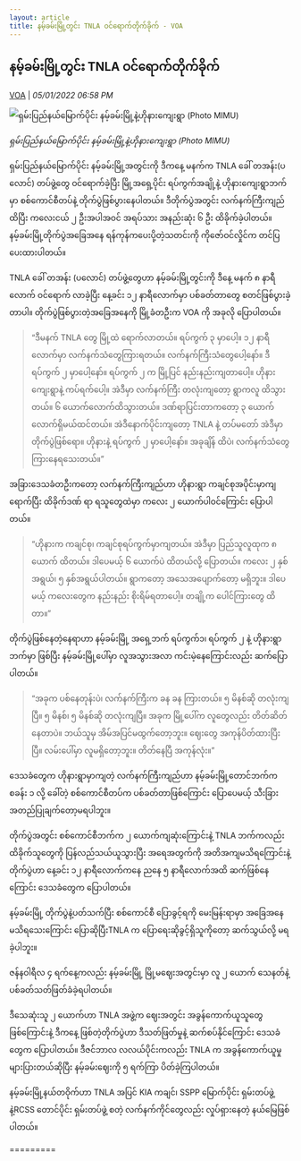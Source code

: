 ```yaml
---
layout: article
title: နမ့်ခမ်းမြို့တွင်း TNLA ဝင်ရောက်တိုက်ခိုက် - VOA
---
```


## နမ့်ခမ်းမြို့တွင်း TNLA ဝင်ရောက်တိုက်ခိုက်

[VOA](https://burmese.voanews.com/a/tnla-military-coup-fighting-namkham-northern-shan-state-voa-burmese-/6383533.html) | _05/01/2022 06:58 PM_
        
![ရှမ်းပြည်နယ်မြောက်ပိုင်း နမ့်ခမ်းမြို့နဲ့ဟိုနားကျေးရွာ (Photo MIMU)](https://gdb.voanews.com/20A6008E-F084-4802-B56F-14E195597842_cx1_cy22_cw95_w1080_h608_s.jpg)

_ရှမ်းပြည်နယ်မြောက်ပိုင်း နမ့်ခမ်းမြို့နဲ့ဟိုနားကျေးရွာ (Photo MIMU)_

ရှမ်းပြည်နယ်မြောက်ပိုင်း နမ့်ခမ်းမြို့အတွင်းကို ဒီကနေ့ မနက်က TNLA ခေါ် တအန်း(ပလောင်) တပ်ဖွဲ့တွေ ဝင်ရောက်ခဲ့ပြီး မြို့အရှေ့ပိုင်း ရပ်ကွက်အချို့နဲ့ ဟိုနားကျေးရွာဘက်မှာ စစ်ကောင်စီတပ်နဲ့ တိုက်ပွဲဖြစ်ပွားနေပါတယ်။ ဒီတိုက်ပွဲအတွင်း လက်နက်ကြီးကျည်ထိပြီး ကလေးငယ် ၂ ဦးအပါအဝင် အရပ်သား အနည်းဆုံး ၆ ဦး ထိခိုက်ခဲ့ပါတယ်။ နမ့်ခမ်းမြို့တိုက်ပွဲအခြေအနေ ရန်ကုန်ကပေးပို့တဲ့သတင်းကို ကိုဇော်ဝင်လှိုင်က တင်ပြပေးထားပါတယ်။

TNLA ခေါ် တအန်း (ပလောင်) တပ်ဖွဲ့တွေဟာ နမ့်ခမ်းမြို့တွင်းကို ဒီနေ့ မနက် ၈ နာရီလောက် ဝင်ရောက် လာခဲ့ပြီး နေ့ခင်း ၁၂ နာရီလောက်မှာ ပစ်ခတ်တာတွေ စတင်ဖြစ်ပွားခဲ့တာပါ။ တိုက်ပွဲဖြစ်ပွားတဲ့အခြေအနေကို မြို့ခံတဦးက VOA ကို အခုလို ပြောပါတယ်။

> “ဒီမနက် TNLA တွေ မြို့ထဲ ရောက်လာတယ်။ ရပ်ကွက် ၃ မှာပေါ့။ ၁၂ နာရီလောက်မှာ လက်နက်သံတွေကြားရတယ်။ လက်နက်ကြီးသံတွေပေါ့နော်။ ဒီ ရပ်ကွက် ၂ မှာပေါ့နော်။ ရပ်ကွက် ၂ က မြို့ပြင် နည်းနည်းကျတာပေါ့။ ဟိုနားကျေးရွာနဲ့ ကပ်ရက်ပေါ့။ အဲဒီမှာ လက်နက်ကြီး တလုံးကျတော့ ရွာကလူ ထိသွားတယ်။ ၆ ယောက်လောက်ထိသွားတယ်။ ဒဏ်ရာပြင်းတာကတော့ ၃ ယောက်လောက်ရှိမယ်ထင်တယ်။ အဲဒီနောက်ပိုင်းကျတော့ TNLA နဲ့ တပ်မတော် အဲဒီမှာ တိုက်ပွဲဖြစ်ရော။ ဟိုနားနဲ့ ရပ်ကွက် ၂ မှာပေါ့နော်။ အခုချိန် ထိပဲ၊ လက်နက်သံတွေ ကြားနေရသေးတယ်။”

အခြားဒေသခံတဦးကတော့ လက်နက်ကြီးကျည်ဟာ ဟိုနားရွာ ကချင်စုအပိုင်းမှာကျရောက်ပြီး ထိခိုက်ဒဏ် ရာ ရသူတွေထဲမှာ ကလေး ၂ ယောက်ပါဝင်ကြောင်း ပြောပါတယ်။

> “ဟိုနားက ကချင်စု၊ ကချင်စုရပ်ကွက်မှာကျတယ်။ အဲဒီမှာ ပြည်သူလူထုက ၈ ယောက် ထိတယ်။ ဒါပေမယ့် ၆ ယောက်ပဲ ထိတယ်လို့ ပြောတယ်။ ကလေး ၂ နှစ်အရွယ်၊ ၅ နှစ်အရွယ်ပါတယ်။ ရွာကတော့ အသေအပျောက်တော့ မရှိဘူး။ ဒါပေမယ့် ကလေးတွေက နည်းနည်း စိုးရိမ်ရတာပေါ့။ တချို့က ပေါင်ကြားတွေ ထိတာ။”

တိုက်ပွဲဖြစ်နေတဲ့နေရာဟာ နမ့်ခမ်းမြို့ အရှေ့ဘက် ရပ်ကွက်၁၊ ရပ်ကွက် ၂ နဲ့ ဟိုနားရွာဘက်မှာ ဖြစ်ပြီး နမ့်ခမ်းမြို့ပေါ်မှာ လူအသွားအလာ ကင်းမဲ့နေကြောင်းလည်း ဆက်ပြောပါတယ်။

> “အခုက ပစ်နေတုန်းပဲ၊ လက်နက်ကြီးက ခန ခန ကြားတယ်။ ၅ မိနစ်ဆို တလုံးကျပြီ။ ၅ မိနစ်၊ ၅ မိနစ်ဆို တလုံးကျပြီ။ အခုက မြို့ပေါ်က လူတွေလည်း တိတ်ဆိတ်နေတာပဲ။ ဘယ်သူမှ အိမ်အပြင်မထွက်တော့ဘူး။ ဈေးတွေ အကုန်ပိတ်ထားပြီးပြီ။ လမ်းပေါ်မှာ လူမရှိတော့ဘူး။ တိတ်နေပြီ အကုန်လုံး။”

ဒေသခံတွေက ဟိုနားရွာမှာကျတဲ့ လက်နက်ကြီးကျည်ဟာ နမ့်ခမ်းမြို့တောင်ဘက်က စခန်း ၁ လို့ ခေါ်တဲ့ စစ်ကောင်စီတပ်က ပစ်ခတ်တာဖြစ်ကြောင်း ပြောပေမယ့် သီးခြား အတည်ပြုချက်တော့မရပါဘူး။

တိုက်ပွဲအတွင်း စစ်ကောင်စီဘက်က ၂ ယောက်ကျဆုံးကြောင်းနဲ့ TNLA ဘက်ကလည်း ထိခိုက်သူတွေကို ပြန်လည်သယ်ယူသွားပြီး အရေအတွက်ကို အတိအကျမသိရကြောင်းနဲ့ တိုက်ပွဲဟာ နေ့ခင်း ၁၂ နာရီလောက်ကနေ ညနေ ၅ နာရီလောက်အထိ ဆက်ဖြစ်နေကြောင်း ဒေသခံတွေက ပြောပါတယ်။

နမ့်ခမ်းမြို့ တိုက်ပွဲနဲ့ပတ်သက်ပြီး စစ်ကောင်စီ ပြောခွင့်ရကို မေးမြန်းရာမှာ အခြေအနေ မသိရသေးကြောင်း ပြောဆိုပြီးTNLA က ပြောရေးဆိုခွင့်ရှိသူကိုတော့ ဆက်သွယ်လို့ မရခဲ့ပါဘူး။

ဇန်နဝါရီလ ၄ ရက်နေ့ကလည်း နမ့်ခမ်းမြို့ မြို့မဈေးအတွင်းမှာ လူ ၂ ယောက် သေနတ်နဲ့ ပစ်ခတ်သတ်ဖြတ်ခံခဲ့ရပါတယ်။

ဒီသေဆုံးသူ ၂ ယောက်ဟာ TNLA အဖွဲ့က ဈေးအတွင်း အခွန်ကောက်ယူသူတွေဖြစ်ကြောင်းနဲ့ ဒီကနေ့ ဖြစ်တဲ့တိုက်ပွဲဟာ ဒီသတ်ဖြတ်မှုနဲ့ ဆက်စပ်နိုင်ကြောင်း ဒေသခံတွေက ပြောပါတယ်။ ဒီဇင်ဘာလ လလယ်ပိုင်းကလည်း TNLA က အခွန်ကောက်ယူမှု များပြားတယ်ဆိုပြီး နမ့်ခမ်းဈေးကို ၅ ရက်ကြာ ပိတ်ခဲ့ကြပါတယ်။

နမ့်ခမ်းမြို့နယ်တဝိုက်ဟာ TNLA အပြင် KIA ကချင်၊ SSPP မြောက်ပိုင်း ရှမ်းတပ်ဖွဲ့နဲ့RCSS တောင်ပိုင်း ရှမ်းတပ်ဖွဲ့ စတဲ့ လက်နက်ကိုင်တွေလည်း လှုပ်ရှားနေတဲ့ နယ်မြေဖြစ်ပါတယ်။

=========